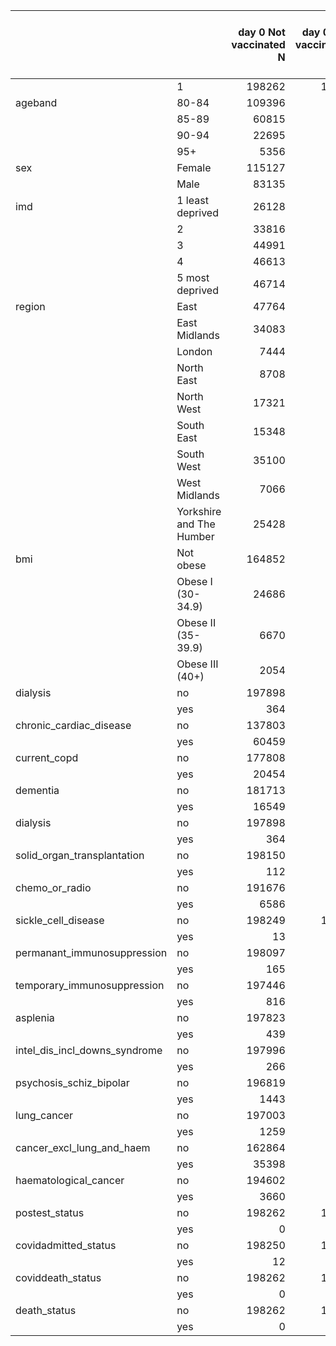 |                              |                         | day 0 Not vaccinated N| day 0 Not vaccinated %| day 28 Not vaccinated N| day 28 Not vaccinated %| day 28 One dose N| day 28 One dose %| day 28 Two doses N| day 28 Two doses %| day 56 Not vaccinated N| day 56 Not vaccinated %| day 56 One dose N| day 56 One dose %| day 56 Two doses N| day 56 Two doses %|
|:-----------------------------|:------------------------|----------------------:|----------------------:|-----------------------:|-----------------------:|-----------------:|-----------------:|------------------:|------------------:|-----------------------:|-----------------------:|-----------------:|-----------------:|------------------:|------------------:|
|                              |1                        |                 198262|                  100.0|                  149456|                   100.0|             47987|             100.0|                819|              100.0|                   27779|                   100.0|            145839|             100.0|              24644|              100.0|
|ageband                       |80-84                    |                 109396|                   55.2|                   81563|                    54.6|             27373|              57.0|                460|               56.2|                   12427|                    44.7|             82699|              56.7|              14270|               57.9|
|                              |85-89                    |                  60815|                   30.7|                   45514|                    30.5|             15039|              31.3|                262|               32.0|                    8942|                    32.2|             44317|              30.4|               7556|               30.7|
|                              |90-94                    |                  22695|                   11.4|                   17847|                    11.9|              4764|               9.9|                 84|               10.3|                    4740|                    17.1|             15534|              10.7|               2421|                9.8|
|                              |95+                      |                   5356|                    2.7|                    4532|                     3.0|               811|               1.7|                 13|                1.6|                    1670|                     6.0|              3289|               2.3|                397|                1.6|
|sex                           |Female                   |                 115127|                   58.1|                   88491|                    59.2|             26238|              54.7|                398|               48.6|                   17070|                    61.4|             84722|              58.1|              13335|               54.1|
|                              |Male                     |                  83135|                   41.9|                   60965|                    40.8|             21749|              45.3|                421|               51.4|                   10709|                    38.6|             61117|              41.9|              11309|               45.9|
|imd                           |1 least deprived         |                  26128|                   13.2|                   20192|                    13.5|              5857|              12.2|                 79|                9.6|                    5609|                    20.2|             17219|              11.8|               3300|               13.4|
|                              |2                        |                  33816|                   17.1|                   25728|                    17.2|              7978|              16.6|                110|               13.4|                    5728|                    20.6|             23794|              16.3|               4294|               17.4|
|                              |3                        |                  44991|                   22.7|                   34472|                    23.1|             10350|              21.6|                169|               20.6|                    6099|                    22.0|             33293|              22.8|               5599|               22.7|
|                              |4                        |                  46613|                   23.5|                   34610|                    23.2|             11775|              24.5|                228|               27.8|                    5509|                    19.8|             35231|              24.2|               5873|               23.8|
|                              |5 most deprived          |                  46714|                   23.6|                   34454|                    23.1|             12027|              25.1|                233|               28.4|                    4834|                    17.4|             36302|              24.9|               5578|               22.6|
|region                        |East                     |                  47764|                   24.1|                   35819|                    24.0|             11383|              23.7|                562|               68.6|                    6768|                    24.4|             34246|              23.5|               6750|               27.4|
|                              |East Midlands            |                  34083|                   17.2|                   28282|                    18.9|              5744|              12.0|                 57|                7.0|                    5066|                    18.2|             27340|              18.7|               1677|                6.8|
|                              |London                   |                   7444|                    3.8|                    6153|                     4.1|              1283|               2.7|                  8|                1.0|                    1898|                     6.8|              4738|               3.2|                808|                3.3|
|                              |North East               |                   8708|                    4.4|                    6667|                     4.5|              2040|               4.3|                  1|                0.1|                    1199|                     4.3|              6681|               4.6|                828|                3.4|
|                              |North West               |                  17321|                    8.7|                   11986|                     8.0|              5286|              11.0|                 49|                6.0|                    1690|                     6.1|             12943|               8.9|               2688|               10.9|
|                              |South East               |                  15348|                    7.7|                   11711|                     7.8|              3606|               7.5|                 31|                3.8|                    2266|                     8.2|             10924|               7.5|               2158|                8.8|
|                              |South West               |                  35100|                   17.7|                   26380|                    17.7|              8652|              18.0|                 68|                8.3|                    4118|                    14.8|             26936|              18.5|               4046|               16.4|
|                              |West Midlands            |                   7066|                    3.6|                    5126|                     3.4|              1937|               4.0|                  3|                0.4|                    1524|                     5.5|              3961|               2.7|               1581|                6.4|
|                              |Yorkshire and The Humber |                  25428|                   12.8|                   17332|                    11.6|              8056|              16.8|                 40|                4.9|                    3250|                    11.7|             18070|              12.4|               4108|               16.7|
|bmi                           |Not obese                |                 164852|                   83.1|                  124467|                    83.3|             39694|              82.7|                691|               84.4|                   23668|                    85.2|            120814|              82.8|              20370|               82.7|
|                              |Obese I (30-34.9)        |                  24686|                   12.5|                   18338|                    12.3|              6244|              13.0|                104|               12.7|                    2816|                    10.1|             18659|              12.8|               3211|               13.0|
|                              |Obese II (35-39.9)       |                   6670|                    3.4|                    5026|                     3.4|              1625|               3.4|                 19|                2.3|                     912|                     3.3|              4909|               3.4|                849|                3.4|
|                              |Obese III (40+)          |                   2054|                    1.0|                    1625|                     1.1|               424|               0.9|                  5|                0.6|                     383|                     1.4|              1457|               1.0|                214|                0.9|
|dialysis                      |no                       |                 197898|                   99.8|                  149195|                    99.8|             47888|              99.8|                815|               99.5|                   27725|                    99.8|            145588|              99.8|              24585|               99.8|
|                              |yes                      |                    364|                    0.2|                     261|                     0.2|                99|               0.2|                  4|                0.5|                      54|                     0.2|               251|               0.2|                 59|                0.2|
|chronic_cardiac_disease       |no                       |                 137803|                   69.5|                  104318|                    69.8|             32912|              68.6|                573|               70.0|                   19211|                    69.2|            101646|              69.7|              16946|               68.8|
|                              |yes                      |                  60459|                   30.5|                   45138|                    30.2|             15075|              31.4|                246|               30.0|                    8568|                    30.8|             44193|              30.3|               7698|               31.2|
|current_copd                  |no                       |                 177808|                   89.7|                  134373|                    89.9|             42700|              89.0|                735|               89.7|                   24812|                    89.3|            131139|              89.9|              21857|               88.7|
|                              |yes                      |                  20454|                   10.3|                   15083|                    10.1|              5287|              11.0|                 84|               10.3|                    2967|                    10.7|             14700|              10.1|               2787|               11.3|
|dementia                      |no                       |                 181713|                   91.7|                  135913|                    90.9|             45018|              93.8|                782|               95.5|                   24154|                    87.0|            134317|              92.1|              23242|               94.3|
|                              |yes                      |                  16549|                    8.3|                   13543|                     9.1|              2969|               6.2|                 37|                4.5|                    3625|                    13.0|             11522|               7.9|               1402|                5.7|
|dialysis                      |no                       |                 197898|                   99.8|                  149195|                    99.8|             47888|              99.8|                815|               99.5|                   27725|                    99.8|            145588|              99.8|              24585|               99.8|
|                              |yes                      |                    364|                    0.2|                     261|                     0.2|                99|               0.2|                  4|                0.5|                      54|                     0.2|               251|               0.2|                 59|                0.2|
|solid_organ_transplantation   |no                       |                 198150|                   99.9|                  149387|                   100.0|             47945|              99.9|                818|               99.9|                   27765|                    99.9|            145760|              99.9|              24625|               99.9|
|                              |yes                      |                    112|                    0.1|                      69|                     0.0|                42|               0.1|                  1|                0.1|                      14|                     0.1|                79|               0.1|                 19|                0.1|
|chemo_or_radio                |no                       |                 191676|                   96.7|                  144628|                    96.8|             46264|              96.4|                784|               95.7|                   27035|                    97.3|            140924|              96.6|              23717|               96.2|
|                              |yes                      |                   6586|                    3.3|                    4828|                     3.2|              1723|               3.6|                 35|                4.3|                     744|                     2.7|              4915|               3.4|                927|                3.8|
|sickle_cell_disease           |no                       |                 198249|                  100.0|                  149446|                   100.0|             47984|             100.0|                819|              100.0|                   27773|                   100.0|            145835|             100.0|              24641|              100.0|
|                              |yes                      |                     13|                    0.0|                      10|                     0.0|                 3|               0.0|                  0|                0.0|                       6|                     0.0|                 4|               0.0|                  3|                0.0|
|permanant_immunosuppression   |no                       |                 198097|                   99.9|                  149345|                    99.9|             47935|              99.9|                817|               99.8|                   27765|                    99.9|            145712|              99.9|              24620|               99.9|
|                              |yes                      |                    165|                    0.1|                     111|                     0.1|                52|               0.1|                  2|                0.2|                      14|                     0.1|               127|               0.1|                 24|                0.1|
|temporary_immunosuppression   |no                       |                 197446|                   99.6|                  148856|                    99.6|             47776|              99.6|                814|               99.4|                   27660|                    99.6|            145272|              99.6|              24514|               99.5|
|                              |yes                      |                    816|                    0.4|                     600|                     0.4|               211|               0.4|                  5|                0.6|                     119|                     0.4|               567|               0.4|                130|                0.5|
|asplenia                      |no                       |                 197823|                   99.8|                  149134|                    99.8|             47873|              99.8|                816|               99.6|                   27713|                    99.8|            145535|              99.8|              24575|               99.7|
|                              |yes                      |                    439|                    0.2|                     322|                     0.2|               114|               0.2|                  3|                0.4|                      66|                     0.2|               304|               0.2|                 69|                0.3|
|intel_dis_incl_downs_syndrome |no                       |                 197996|                   99.9|                  149231|                    99.8|             47946|              99.9|                819|              100.0|                   27719|                    99.8|            145656|              99.9|              24621|               99.9|
|                              |yes                      |                    266|                    0.1|                     225|                     0.2|                41|               0.1|                  0|                0.0|                      60|                     0.2|               183|               0.1|                 23|                0.1|
|psychosis_schiz_bipolar       |no                       |                 196819|                   99.3|                  148247|                    99.2|             47760|              99.5|                812|               99.1|                   27368|                    98.5|            144925|              99.4|              24526|               99.5|
|                              |yes                      |                   1443|                    0.7|                    1209|                     0.8|               227|               0.5|                  7|                0.9|                     411|                     1.5|               914|               0.6|                118|                0.5|
|lung_cancer                   |no                       |                 197003|                   99.4|                  148538|                    99.4|             47654|              99.3|                811|               99.0|                   27548|                    99.2|            144987|              99.4|              24468|               99.3|
|                              |yes                      |                   1259|                    0.6|                     918|                     0.6|               333|               0.7|                  8|                1.0|                     231|                     0.8|               852|               0.6|                176|                0.7|
|cancer_excl_lung_and_haem     |no                       |                 162864|                   82.1|                  123424|                    82.6|             38812|              80.9|                628|               76.7|                   23491|                    84.6|            119413|              81.9|              19960|               81.0|
|                              |yes                      |                  35398|                   17.9|                   26032|                    17.4|              9175|              19.1|                191|               23.3|                    4288|                    15.4|             26426|              18.1|               4684|               19.0|
|haematological_cancer         |no                       |                 194602|                   98.2|                  146828|                    98.2|             46972|              97.9|                802|               97.9|                   27295|                    98.3|            143214|              98.2|              24093|               97.8|
|                              |yes                      |                   3660|                    1.8|                    2628|                     1.8|              1015|               2.1|                 17|                2.1|                     484|                     1.7|              2625|               1.8|                551|                2.2|
|postest_status                |no                       |                 198262|                  100.0|                  147821|                    98.9|             47846|              99.7|                819|              100.0|                   25038|                    90.1|            144544|              99.1|              24592|               99.8|
|                              |yes                      |                      0|                    0.0|                    1635|                     1.1|               141|               0.3|                  0|                0.0|                    2741|                     9.9|              1295|               0.9|                 52|                0.2|
|covidadmitted_status          |no                       |                 198250|                  100.0|                  149201|                    99.8|             47978|             100.0|                819|              100.0|                   27584|                    99.3|            145770|             100.0|              24644|              100.0|
|                              |yes                      |                     12|                    0.0|                     255|                     0.2|                 9|               0.0|                  0|                0.0|                     195|                     0.7|                69|               0.0|                  0|                0.0|
|coviddeath_status             |no                       |                 198262|                  100.0|                  149180|                    99.8|             47975|             100.0|                819|              100.0|                   26783|                    96.4|            145727|              99.9|              24635|              100.0|
|                              |yes                      |                      0|                    0.0|                     276|                     0.2|                12|               0.0|                  0|                0.0|                     996|                     3.6|               112|               0.1|                  9|                0.0|
|death_status                  |no                       |                 198262|                  100.0|                  148160|                    99.1|             47938|              99.9|                819|              100.0|                   24967|                    89.9|            145425|              99.7|              24603|               99.8|
|                              |yes                      |                      0|                    0.0|                    1296|                     0.9|                49|               0.1|                  0|                0.0|                    2812|                    10.1|               414|               0.3|                 41|                0.2|
